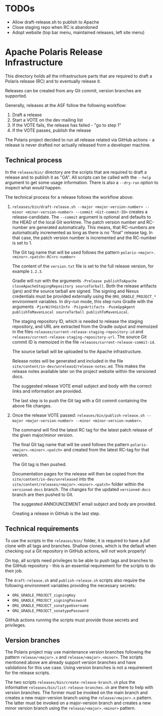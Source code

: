 <!--
  Licensed to the Apache Software Foundation (ASF) under one
  or more contributor license agreements.  See the NOTICE file
  distributed with this work for additional information
  regarding copyright ownership.  The ASF licenses this file
  to you under the Apache License, Version 2.0 (the
  "License"); you may not use this file except in compliance
  with the License.  You may obtain a copy of the License at
 
   http://www.apache.org/licenses/LICENSE-2.0
 
  Unless required by applicable law or agreed to in writing,
  software distributed under the License is distributed on an
  "AS IS" BASIS, WITHOUT WARRANTIES OR CONDITIONS OF ANY
  KIND, either express or implied.  See the License for the
  specific language governing permissions and limitations
  under the License.
-->

# TODOs

* Allow draft-release.sh to publish to Apache
* Close staging repo when RC is abandoned
* Adopt website (top bar menu, maintained releases, left site menu)

# Apache Polaris Release Infrastructure

This directory holds all the infrastructure parts that are required to draft a Polaris release (RC) and to eventually
release it.

Releases can be created from any Git commit, version branches are supported.

Generally, releases at the ASF follow the following workflow:

1. Draft a release
2. Start a VOTE on the dev mailing list
3. If the VOTE fails, the release has failed - "go to step 1"
4. If the VOTE passes, publish the release

The Polaris project decided to run all release related via GitHub actions - a release is never drafted nor actually
released from a developer machine.

## Technical process

In the `release/bin/` directory are the scripts that are required to draft a release and to publish it as "GA". All
scripts can be called with the `--help` argument to get some usage information. There is also a `--dry-run` option
to inspect what _would_ happen.

The technical process for a release follows the workflow above:

1. `releases/bin/draft-release.sh --major <major-version-number> --minor <minor-version-number> --commit <Git-commit-ID>`
   creates a release-candidate. The `--commit` argument is optional and defaults to the HEAD of the local Git
   worktree. The patch version number and RC-number are generated automatically. This means, that RC-numbers are
   automatically incremented as long as there is no "final" release tag. In that case, the patch version number
   is incremented and the RC-number is set to 1.

   The Git tag name that will be used follows the pattern `polaris-<major>.<minor>.<patch>-RC<rc-number>`

   The content of the `version.txt` file is set to the full release version, for example `1.2.3`.

   Gradle will run with the arguments `-Prelease publishToApache closeApacheStagingRepository sourceTarball`.
   Both the release artifacts (jars) and the source tarball are signed. The signing and Nexus credentials must be
   provided externally using the `ORG_GRADLE_PROJECT_*` environment variables. In dry-run mode, this step runs
   Gradle with the arguments `-PjarWithGitInfo -PsignArtifacts -PuseGpgAgent publishToMavenLocal sourceTarball publishToMavenLocal`.

   The staging repository ID, which is needed to release the staging repository, and URL are extracted from the
   Gradle output and memoized in the files `releases/current-release-staging-repository-id` and
   `releases/current-release-staging-repository-url`. The source Git commit ID is memoized in the file
   `releases/current-release-commit-id`.

   The source tarball will be uploaded to the Apache infrastructure.

   Release notes will be generated and included in the file `site/content/in-dev/unreleasd/release-notes.md`. This
   makes the release notes available later on the project website within the versioned docs.

   The suggested release VOTE email subject and body with the correct links and information are provided.

   The last step is to push the Git tag with a Git commit containing the above file changes. 
2. Once the release VOTE passed: `releases/bin/publish-release.sh --major <major-version-number> --minor <minor-version-number>`.

   The command will find the latest RC tag for the latest patch release of the given major/minor version.

   The final Git tag name that will be used follows the pattern `polaris-<major>.<minor>.<patch>` and created from
   the latest RC-tag for that version.

   The Git tag is then pushed.

   Documentation pages for the release will then be copied from the `site/content/in-dev/unreleased` into the
   `site/content/releases/<major>.<minor>.<patch>` folder within the `versioned-docs` branch.
   The changes for the updated `versioned-docs` branch are then pushed to Git.

   The suggested ANNOUNCEMENT email subject and body are provided.

   Creating a release in GitHub is the last step.

## Technical requirements

To use the scripts in the `releases/bin/` folder, it is required to have a _full_ clone with all tags and branches.
Shallow clones, which is the default when checking out a Git repository in GitHub actions, will _not_ work properly!

On top, all scripts need privileges to be able to push tags and branches to the GitHub repository - this is an
essential requirement for the scripts to do their job.

The `draft-release.sh` and `publish-release.sh` scripts also require the following environment variables providing
the necessary secrets:

* `ORG_GRADLE_PROJECT_signingKey`
* `ORG_GRADLE_PROJECT_signingPassword`
* `ORG_GRADLE_PROJECT_sonatypeUsername`
* `ORG_GRADLE_PROJECT_sonatypePassword`

GitHub actions running the scripts must provide those secrets and privileges.

## Version branches

The Polaris project may use maintenance version branches following the pattern `release/<major>.x` and
`release/<major>.<minor>`. The scripts mentioned above are already support version branches and have validations for
this use case. Using version branches is not a requirement for the release scripts.

The two scripts `releases/bin/create-release-branch.sh` plus the informative `releases/bin/list-release-branches.sh`
are there to help with version branches. The former must be invoked on the main branch and creates a new major-version
branch using the `release/<major>.x` pattern. The latter must be invoked on a major-version branch and creates a new
minor version branch using the `release/<major>.<minor>` pattern.
